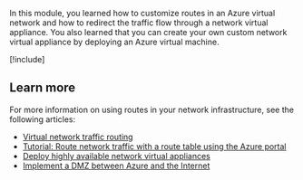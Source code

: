 In this module, you learned how to customize routes in an Azure virtual network and how to redirect the traffic flow through a network virtual appliance. You also learned that you can create your own custom network virtual appliance by deploying an Azure virtual machine.

[!include[](../../../includes/azure-sandbox-cleanup.md)]

## Learn more

For more information on using routes in your network infrastructure, see the following articles:

- [Virtual network traffic routing](https://docs.microsoft.com/azure/virtual-network/virtual-networks-udr-overview)
- [Tutorial: Route network traffic with a route table using the Azure portal](https://docs.microsoft.com/azure/virtual-network/tutorial-create-route-table-portal)
- [Deploy highly available network virtual appliances](https://docs.microsoft.com/azure/architecture/reference-architectures/dmz/nva-ha)
- [Implement a DMZ between Azure and the Internet](https://docs.microsoft.com/azure/architecture/reference-architectures/dmz/secure-vnet-dmz)

